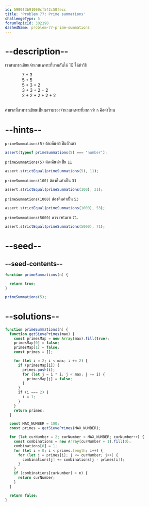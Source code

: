 ```yaml
---
id: 5900f3b91000cf542c50fecc
title: 'Problem 77: Prime summations'
challengeType: 5
forumTopicId: 302190
dashedName: problem-77-prime-summations
---
```


# --description--

เราสามารถเขียนจำนวนเฉพาะที่บวกกันได้ 10 ได้ห้าวิธี

<div style='margin-left: 4em;'>
  7 + 3<br>
  5 + 5<br>
  5 + 3 + 2<br>
  3 + 3 + 2 + 2<br>
  2 + 2 + 2 + 2 + 2<br><br>
</div>

ค่าแรกที่สามารถเขียนเป็นผลรวมของจำนวนเฉพาะที่มากกว่า `n` คือค่าไหน

# --hints--

`primeSummations(5)` ต้องคืนค่าเป็นตัวเลข

```js
assert(typeof primeSummations(5) === 'number');
```

`primeSummations(5)` ต้องคืนค่าเป็น `11`

```js
assert.strictEqual(primeSummations(5), 11);
```

`primeSummations(100)` ต้องคืนค่าเป็น `31`

```js
assert.strictEqual(primeSummations(100), 31);
```

`primeSummations(1000)` ต้องคืนค่าเป็น `53`

```js
assert.strictEqual(primeSummations(1000), 53);
```

`primeSummations(5000)` ควร return `71`.

```js
assert.strictEqual(primeSummations(5000), 71);
```

# --seed--

## --seed-contents--

```js
function primeSummations(n) {

  return true;
}

primeSummations(5);
```

# --solutions--

```js
function primeSummations(n) {
  function getSievePrimes(max) {
    const primesMap = new Array(max).fill(true);
    primesMap[0] = false;
    primesMap[1] = false;
    const primes = [];

    for (let i = 2; i < max; i += 2) {
      if (primesMap[i]) {
        primes.push(i);
        for (let j = i * i; j < max; j += i) {
          primesMap[j] = false;
        }
      }
      if (i === 2) {
        i = 1;
      }
    }
    return primes;
  }

  const MAX_NUMBER = 100;
  const primes = getSievePrimes(MAX_NUMBER);

  for (let curNumber = 2; curNumber < MAX_NUMBER; curNumber++) {
    const combinations = new Array(curNumber + 1).fill(0);
    combinations[0] = 1;
    for (let i = 0; i < primes.length; i++) {
      for (let j = primes[i]; j <= curNumber; j++) {
        combinations[j] += combinations[j - primes[i]];
      }
    }
    if (combinations[curNumber] > n) {
      return curNumber;
    }
  }

  return false;
}
```
